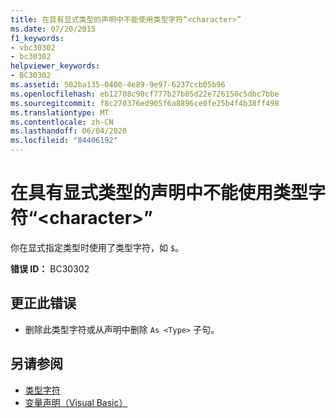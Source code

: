 ```yaml
---
title: 在具有显式类型的声明中不能使用类型字符“<character>”
ms.date: 07/20/2015
f1_keywords:
- vbc30302
- bc30302
helpviewer_keywords:
- BC30302
ms.assetid: 502ba135-0400-4e89-9e97-6237ccb05b96
ms.openlocfilehash: eb12708c90cf777b27b05d22e726150c5dbc7bbe
ms.sourcegitcommit: f8c270376ed905f6a8896ce0fe25b4f4b38ff498
ms.translationtype: MT
ms.contentlocale: zh-CN
ms.lasthandoff: 06/04/2020
ms.locfileid: "84406192"
---
```

# <a name="type-character-character-cannot-be-used-in-a-declaration-with-an-explicit-type"></a>在具有显式类型的声明中不能使用类型字符“\<character>”
你在显式指定类型时使用了类型字符，如 `$`。  
  
 **错误 ID：** BC30302  
  
## <a name="to-correct-this-error"></a>更正此错误  
  
- 删除此类型字符或从声明中删除 `As <Type>` 子句。  
  
## <a name="see-also"></a>另请参阅

- [类型字符](../programming-guide/language-features/data-types/type-characters.md)
- [变量声明（Visual Basic）](../programming-guide/language-features/variables/variable-declaration.md)
